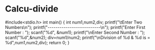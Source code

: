 # Calcu-divide
#include<stdio.h>
int main()
{
      int num1,num2,div;
      printf("\tEnter Two Numbers\n");
      printf("---------------------------\n");
      printf("Enter First Number  : ");
      scanf("%d", &num1);
      printf("\nEnter Second Number : ");
      scanf("%d",&num2);
      div=num1/num2;
      printf("\nDivision of %d & %d is = %d",num1,num2,div);
      return 0;
      }
